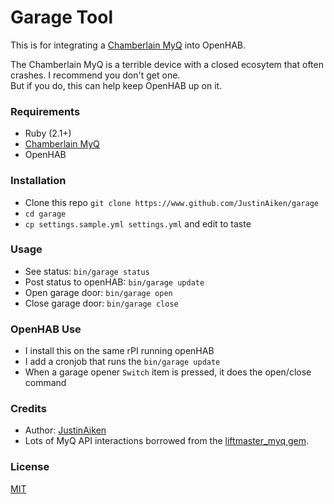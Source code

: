 # Garage Tool

This is for integrating a [Chamberlain MyQ](https://www.amazon.com/gp/product/B00EAD65UW/?tag=cc0a0-20) into OpenHAB.

The Chamberlain MyQ is a terrible device with a closed ecosytem that often crashes.  I recommend you don't get one.  
But if you do, this can help keep OpenHAB up on it.

### Requirements

- Ruby (2.1+)
- [Chamberlain MyQ](https://www.amazon.com/gp/product/B00EAD65UW/?tag=cc0a0-20)
- OpenHAB

### Installation

- Clone this repo `git clone https://www.github.com/JustinAiken/garage`
- `cd garage`
- `cp settings.sample.yml settings.yml` and edit to taste

### Usage

- See status: `bin/garage status`
- Post status to openHAB: `bin/garage update`
- Open garage door: `bin/garage open`
- Close garage door: `bin/garage close`

### OpenHAB Use

- I install this on the same rPI running openHAB
- I add a cronjob that runs the `bin/garage update`
- When a garage opener `Switch` item is pressed, it does the open/close command

### Credits

- Author: [JustinAiken](https://github.com/JustinAiken)
- Lots of MyQ API interactions borrowed from the [liftmaster_myq gem](https://github.com/pfeffed/liftmaster_myq).

### License

[MIT](LICENSE)
